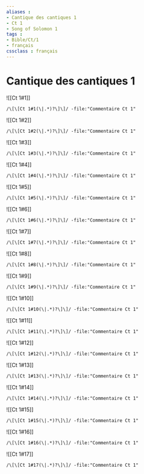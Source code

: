 ```yaml
---
aliases : 
- Cantique des cantiques 1
- Ct 1
- Song of Solomon 1
tags : 
- Bible/Ct/1
- français
cssclass : français
---
```


# Cantique des cantiques 1

![[Ct 1#1]]

```query
/\[\[Ct 1#1(\|.*)?\]\]/ -file:"Commentaire Ct 1"
```

![[Ct 1#2]]

```query
/\[\[Ct 1#2(\|.*)?\]\]/ -file:"Commentaire Ct 1"
```

![[Ct 1#3]]

```query
/\[\[Ct 1#3(\|.*)?\]\]/ -file:"Commentaire Ct 1"
```

![[Ct 1#4]]

```query
/\[\[Ct 1#4(\|.*)?\]\]/ -file:"Commentaire Ct 1"
```

![[Ct 1#5]]

```query
/\[\[Ct 1#5(\|.*)?\]\]/ -file:"Commentaire Ct 1"
```

![[Ct 1#6]]

```query
/\[\[Ct 1#6(\|.*)?\]\]/ -file:"Commentaire Ct 1"
```

![[Ct 1#7]]

```query
/\[\[Ct 1#7(\|.*)?\]\]/ -file:"Commentaire Ct 1"
```

![[Ct 1#8]]

```query
/\[\[Ct 1#8(\|.*)?\]\]/ -file:"Commentaire Ct 1"
```

![[Ct 1#9]]

```query
/\[\[Ct 1#9(\|.*)?\]\]/ -file:"Commentaire Ct 1"
```

![[Ct 1#10]]

```query
/\[\[Ct 1#10(\|.*)?\]\]/ -file:"Commentaire Ct 1"
```

![[Ct 1#11]]

```query
/\[\[Ct 1#11(\|.*)?\]\]/ -file:"Commentaire Ct 1"
```

![[Ct 1#12]]

```query
/\[\[Ct 1#12(\|.*)?\]\]/ -file:"Commentaire Ct 1"
```

![[Ct 1#13]]

```query
/\[\[Ct 1#13(\|.*)?\]\]/ -file:"Commentaire Ct 1"
```

![[Ct 1#14]]

```query
/\[\[Ct 1#14(\|.*)?\]\]/ -file:"Commentaire Ct 1"
```

![[Ct 1#15]]

```query
/\[\[Ct 1#15(\|.*)?\]\]/ -file:"Commentaire Ct 1"
```

![[Ct 1#16]]

```query
/\[\[Ct 1#16(\|.*)?\]\]/ -file:"Commentaire Ct 1"
```

![[Ct 1#17]]

```query
/\[\[Ct 1#17(\|.*)?\]\]/ -file:"Commentaire Ct 1"
```

